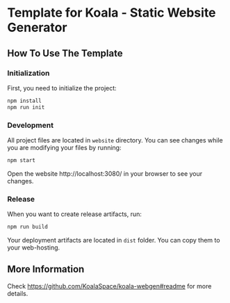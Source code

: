 # Template for Koala - Static Website Generator

## How To Use The Template

### Initialization

First, you need to initialize the project:

```bash
npm install
npm run init
```

### Development

All project files are located in `website` directory. You can see changes while you are modifying your files by running:

```bash
npm start
```

Open the website http://localhost:3080/ in your browser to see your changes.

### Release

When you want to create release artifacts, run:

```bash
npm run build
```

Your deployment artifacts are located in `dist` folder. You can copy them to your web-hosting.

## More Information

Check https://github.com/KoalaSpace/koala-webgen#readme for more details.
